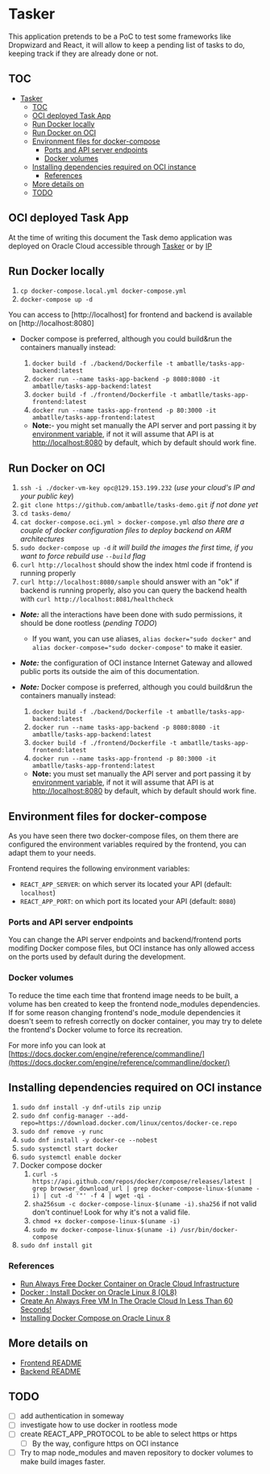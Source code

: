 # Tasker

This application pretends to be a PoC to test some frameworks like Dropwizard and React, it will allow to keep a pending list of tasks to do, keeping track if they are already done or not.

## TOC

- [Tasker](#tasker)
  - [TOC](#toc)
  - [OCI deployed Task App](#oci-deployed-task-app)
  - [Run Docker locally](#run-docker-locally)
  - [Run Docker on OCI](#run-docker-on-oci)
  - [Environment files for docker-compose](#environment-files-for-docker-compose)
    - [Ports and API server endpoints](#ports-and-api-server-endpoints)
    - [Docker volumes](#docker-volumes)
  - [Installing dependencies required on OCI instance](#installing-dependencies-required-on-oci-instance)
    - [References](#references)
  - [More details on](#more-details-on)
  - [TODO](#todo)

## OCI deployed Task App

At the time of writing this document the Task demo application was deployed on Oracle Cloud accessible through [Tasker](http://ambatlle-tasks-demo.duckdns.org/) or by [IP](http://129.153.215.36/)

## Run Docker locally

1. `cp docker-compose.local.yml docker-compose.yml`
2. `docker-compose up -d`

You can access to [http://localhost] for frontend and backend is available on [http://localhost:8080]

- Docker compose is preferred, although you could build&run the containers manually instead:
  
  1. `docker build -f ./backend/Dockerfile -t ambatlle/tasks-app-backend:latest`
  2. `docker run --name tasks-app-backend -p 8080:8080 -it ambatlle/tasks-app-backend:latest`
  3. `docker build -f ./frontend/Dockerfile -t ambatlle/tasks-app-frontend:latest`
  4. `docker run --name tasks-app-frontend -p 80:3000 -it ambatlle/tasks-app-frontend:latest`

  - **Note:**- you might set manually the API server and port passing it by [environment variable](#environment-files-for-docker-compose), if not it will assume that API is at [http://localhost:8080](http://localhost:8080) by default, which by default should work fine.

## Run Docker on OCI

1. `ssh -i ./docker-vm-key opc@129.153.199.232` (*use your cloud's IP and your public key*)
2. `git clone https://github.com/ambatlle/tasks-demo.git` *if not done yet*
3. `cd tasks-demo/`
4. `cat docker-compose.oci.yml > docker-compose.yml` *also there are a couple of docker configuration files to deploy backend on ARM architectures*
5. `sudo docker-compose up -d` *it will build the images the first time, if you want to force rebuild use `--build` flag*
6. `curl http://localhost` should show the index html code if frontend is running properly
7. `curl http://localhost:8080/sample` should answer with an "ok" if backend is running properly, also you can query the backend health with `curl http://localhost:8081/healthcheck`

- ***Note:*** all the interactions have been done with sudo permissions, it should be done rootless (*pending TODO*)
  - If you want, you can use aliases, `alias docker="sudo docker"` and `alias docker-compose="sudo docker-compose"` to make it easier.
- ***Note:*** the configuration of OCI instance Internet Gateway and allowed public ports its outside the aim of this documentation.
- ***Note:*** Docker compose is preferred, although you could build&run the containers manually instead:

  1. `docker build -f ./backend/Dockerfile -t ambatlle/tasks-app-backend:latest`
  2. `docker run --name tasks-app-backend -p 8080:8080 -it ambatlle/tasks-app-backend:latest`
  3. `docker build -f ./frontend/Dockerfile -t ambatlle/tasks-app-frontend:latest`
  4. `docker run --name tasks-app-frontend -p 80:3000 -it ambatlle/tasks-app-frontend:latest`

  - **Note:** you must set manually the API server and port passing it by [environment variable](#environment-files-for-docker-compose), if not it will assume that API is at [http://localhost:8080](http://localhost:8080) by default, which by default should work fine.

## Environment files for docker-compose

As you have seen there two docker-compose files, on them there are configured the environment variables required by the frontend, you can adapt them to your needs.

Frontend requires the following environment variables:

- `REACT_APP_SERVER`: on which server its located your API (default: `localhost`)
- `REACT_APP_PORT`: on which port its located your API (default: `8080`)

### Ports and API server endpoints

You can change the API server endpoints and backend/frontend ports modifing Docker compose files, but OCI instance has only allowed access on the ports used by default during the development.

### Docker volumes

To reduce the time each time that frontend image needs to be built, a volume has ben created to keep the frontend node_modules dependencies. If for some reason changing frontend's node_module dependencies it doesn't seem to refresh correctly on docker container, you may try to delete the frontend's Docker volume to force its recreation.

For more info you can look at [https://docs.docker.com/engine/reference/commandline/](https://docs.docker.com/engine/reference/commandline/docker/)

## Installing dependencies required on OCI instance

1. `sudo dnf install -y dnf-utils zip unzip`
2. `sudo dnf config-manager --add-repo=https://download.docker.com/linux/centos/docker-ce.repo`
3. `sudo dnf remove -y runc`
4. `sudo dnf install -y docker-ce --nobest`
5. `sudo systemctl start docker`
6. `sudo systemctl enable docker`
7. Docker compose docker
   1. `curl -s https://api.github.com/repos/docker/compose/releases/latest | grep browser_download_url | grep docker-compose-linux-$(uname -i) | cut -d '"' -f 4 | wget -qi -`
   2. `sha256sum -c docker-compose-linux-$(uname -i).sha256` if not valid don't continue! Look for why it's not a valid file.
   3. `chmod +x docker-compose-linux-$(uname -i)`
   4. `sudo mv docker-compose-linux-$(uname -i) /usr/bin/docker-compose`
8. `sudo dnf install git`

### References

- [Run Always Free Docker Container on Oracle Cloud Infrastructure](https://medium.com/oracledevs/run-always-free-docker-container-on-oracle-cloud-infrastructure-c88e36b65610)
- [Docker : Install Docker on Oracle Linux 8 (OL8)](https://oracle-base.com/articles/linux/docker-install-docker-on-oracle-linux-ol8)
- [Create An Always Free VM In The Oracle Cloud In Less Than 60 Seconds!](https://www.youtube.com/watch?v=Fiu9BiNocJ4)
- [Installing Docker Compose on Oracle Linux 8](https://techviewleo.com/install-docker-compose-on-oracle-linux/)

## More details on

- [Frontend README](./frontend/README.md)
- [Backend README](./backend/README.md)

## TODO

- [ ] add authentication in someway
- [ ] investigate how to use docker in rootless mode
- [ ] create REACT_APP_PROTOCOL to be able to select https or https
  - [ ] By the way, configure https on OCI instance
- [ ] Try to map node_modules and maven repository to docker volumes to make build images faster.
